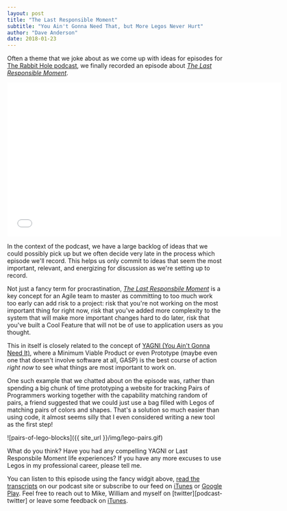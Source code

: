```yaml
---
layout: post
title: "The Last Responsible Moment"
subtitle: "You Ain't Gonna Need That, but More Legos Never Hurt"
author: "Dave Anderson"
date: 2018-01-23
---
```


Often a theme that we joke about as we come up with ideas for episodes for [The Rabbit Hole podcast][podcast], we finally recorded an episode about [_The Last Responsible Moment_][episode-transcripts].

[episode-transcripts]: https://www.stridenyc.com/podcasts
[podcast]: https://www.stridenyc.com/podcasts

<iframe style="border: none" src="//html5-player.libsyn.com/embed/episode/id/6150264/height/360/width/640/theme/legacy/autonext/no/thumbnail/yes/autoplay/no/preload/no/no_addthis/no/direction/backward/" height="360" width="640" scrolling="no"  allowfullscreen webkitallowfullscreen mozallowfullscreen oallowfullscreen msallowfullscreen></iframe>

In the context of the podcast, we have a large backlog of ideas that we could possibly pick up but we often decide very late in the process which episode we'll record. This helps us only commit to ideas that seem the most important, relevant, and energizing for discussion as we're setting up to record.

Not just a fancy term for procrastination, [_The Last Responsbile Moment_][horror-last-responsible] is a key concept for an Agile team to master as committing to too much work too early can add risk to a project: risk that you're not working on the most important thing for right now, risk that you've added more complexity to the system that will make more important changes hard to do later, risk that you've built a Cool Feature that will not be of use to application users as you thought.

[horror-last-responsible]: https://blog.codinghorror.com/the-last-responsible-moment/

This in itself is closely related to the concept of [YAGNI (You Ain't Gonna Need It)][martin-yagni], where a Minimum Viable Product or even Prototype (maybe even one that doesn't involve software at all, GASP) is the best course of action _right now_ to see what things are most important to work on.

One such example that we chatted about on the episode  was, rather than spending a big chunk of time prototyping a website for tracking Pairs of Programmers working together with the capability matching random of pairs, a friend suggested that we could just use a bag filled with Legos of matching pairs of colors and shapes. That's a solution so much easier than using code, it almost seems silly that I even considered writing a new tool as the first step!

![pairs-of-lego-blocks]({{ site_url }}/img/lego-pairs.gif)

[martin-yagni]: https://martinfowler.com/bliki/Yagni.html

What do you think? Have you had any compelling YAGNI or Last Responsbile Moment life experiences? If you have any more excuses to use Legos in my professional career, please tell me.

You can listen to this episode using the fancy widgit above, [read the transcripts][episode-transcripts] on our podcast site or subscribe to our feed on [iTunes][itunes-subscribe] or [Google Play][google-subscribe]. Feel free to reach out to Mike, William and myself on [twitter][podcast-twitter] or leave some feedback on [iTunes][itunes-subscribe].

[itunes-subscribe]: https://itunes.apple.com/us/podcast/the-rabbit-hole-an-inside-look-into-software-development/id1223811385
[google-subscribe]: https://play.google.com/music/listen#/ps/Ivrri3o5umzfeop27vzjo3abgdy
[podcasts-twitter]: https://twitter.com/radiofreerabbit
